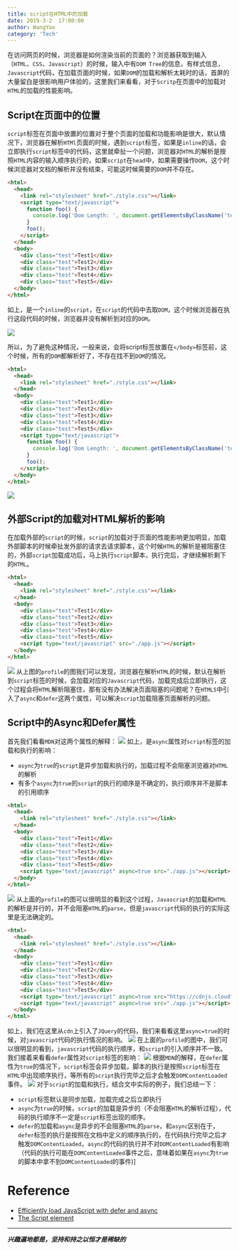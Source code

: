 ```yaml
---
title: script在HTML中的加载
date: 2019-3-2  17:00:00
author: WangYao
category: 'Tech'
---
```

在访问网页的时候，浏览器是如何渲染当前的页面的？浏览器获取到输入（`HTML`、`CSS`、`Javascript`）的时候，输入中有`DOM Tree`的信息，有样式信息，`Javascript`代码，在加载页面的时候，如果`DOM`的加载和解析太耗时的话，首屏的大量留白是很影响用户体验的，这里我们来看看，对于`Scritp`在页面中的加载对`HTML`的加载的性能影响。

## Script在页面中的位置
`script`标签在页面中放置的位置对于整个页面的加载和功能影响是很大，默认情况下，浏览器在解析`HTMl`页面的时候，遇到`script`标签，如果是`inline`的话，会立即执行`script`标签中的代码，这里就牵扯一个问题，浏览器对`HTML`的解析是按照`HTML`内容的输入顺序执行的，如果`script`在`head`中，如果需要操作`DOM`，这个时候浏览器对文档的解析并没有结束，可能这时候需要的`DOM`并不存在。

```html
<html>
  <head>
    <link rel="stylesheet" href="./style.css"></link>
    <script type="text/javascript">
      function foo() {
        console.log('Dom Length: ', document.getElementsByClassName('test').length);
      }
      foo();
    </script>
  </head>
  <body>
    <div class="test">Test1</div>
    <div class="test">Test2</div>
    <div class="test">Test3</div>
    <div class="test">Test4</div>
    <div class="test">Test5</div>
  </body>
</html>
```

如上，是一个`inline`的`script`，在`script`的代码中去取`DOM`，这个时候浏览器在执行这段代码的时候，浏览器并没有解析到对应的`DOM`。

![](./images/inline_in_head.png)

所以，为了避免这种情况，一般来说，会将script标签放置在`</body>`标签前，这个时候，所有的`DOM`都解析好了，不存在找不到`DOM`的情况。

```html
<html>
  <head>
    <link rel="stylesheet" href="./style.css"></link>
  </head>
  <body>
    <div class="test">Test1</div>
    <div class="test">Test2</div>
    <div class="test">Test3</div>
    <div class="test">Test4</div>
    <div class="test">Test5</div>
    <script type="text/javascript">
      function foo() {
        console.log('Dom Length: ', document.getElementsByClassName('test').length);
      }
      foo();
    </script>    
  </body>
</html>
```

![](./images/inline_in_body.png)
## 外部Script的加载对HTML解析的影响
在加载外部的`script`的时候，`script`的加载对于页面的性能影响更加明显，加载外部脚本的时候牵扯发外部的请求去请求脚本，这个时候`HTML`的解析是被阻塞住的，外部`script`加载成功后，马上执行`script`脚本，执行完后，才继续解析剩下的`HTML`。

```html
<html>
  <head>
    <link rel="stylesheet" href="./style.css"></link>
  </head>
  <body>
    <div class="test">Test1</div>
    <div class="test">Test2</div>
    <div class="test">Test3</div>
    <div class="test">Test4</div>
    <div class="test">Test5</div>
    <script type="text/javascript" src="./app.js"></script>
  </body>
</html>
```

![](./images/extend_script_in_body.png)
从上图的`profile`的图我们可以发现，浏览器在解析`HTML`的时候，默认在解析到`script`标签的时候，会加载对应的`Javascript`代码，加载完成后立即执行，这个过程会将`HTML`解析阻塞住，那有没有办法解决页面阻塞的问题呢？在`HTML5`中引入了`async`和`defer`这两个属性，可以解决`script`加载阻塞页面解析的问题。
## Script中的Async和Defer属性
首先我们看看`MDN`对这两个属性的解释：
![](./images/extend_async_mdn.png)
如上，是`async`属性对`script`标签的加载和执行的影响：
- `async`为`true`的`script`是异步加载和执行的，加载过程不会阻塞浏览器对`HTML`的解析
- 有多个`async`为`true`的`script`的执行的顺序是不确定的，执行顺序并不是脚本的引用顺序

```html
<html>
  <head>
    <link rel="stylesheet" href="./style.css"></link>
  </head>
  <body>
    <div class="test">Test1</div>
    <div class="test">Test2</div>
    <div class="test">Test3</div>
    <div class="test">Test4</div>
    <div class="test">Test5</div>
    <script type="text/javascript" async=true src="./app.js"></script>
  </body>
</html>
```
![](./images/async_chrome_profile.png)
从上面的`profile`的图可以很明显的看到这个过程，`Javascript`的加载和`HTML`的解析是并行的，并不会阻塞`HTML`的`parse`，但是`javascript`代码的执行的实际这里是无法确定的。

```html
<html>
  <head>
    <link rel="stylesheet" href="./style.css"></link>
  </head>
  <body>
    <div class="test">Test1</div>
    <div class="test">Test2</div>
    <div class="test">Test3</div>
    <div class="test">Test4</div>
    <div class="test">Test5</div>
    <script type="text/javascript" async=true src="https://cdnjs.cloudflare.com/ajax/libs/jquery/3.3.1/jquery.js"></script>
    <script type="text/javascript" async=true src="./app.js"></script>
  </body>
</html>
```

如上，我们在这里从`cdn`上引入了`JQuery`的代码，我们来看看这里`async=true`的时候，对`javascript`代码的执行情况的影响。
![](./images/async_jquery.png)
在上面的`profile`的图中，我们可以很明显的看到，`javascript`代码的执行顺序，和`script`的引入顺序并不一致。
我们接着来看看`defer`属性对`script`标签的影响：
![](./images/extend_defer_mdn.png)
根据`MDN`的解释，在`defer`属性为`true`的情况下，`script`标签会异步加载，脚本的执行是按照`script`标签在`HTML`中出现顺序执行，等所有的`script`执行完毕之后才会触发`DOMContentLoaded`事件。
![](./images/defer_chrome_profile.png)
对于`script`的加载和执行，结合文中实际的例子，我们总结一下：
- `script`标签默认是同步加载，加载完成之后立即执行
- `async`为`true`的时候，`script`的加载是异步的（不会阻塞`HTML`的解析过程），代码的执行顺序不一定是`script`标签出现的顺序。
- `defer`的加载和`async`是异步的不会阻塞`HTML`的`parse`，和`async`区别在于，`defer`标签的执行是按照在文档中定义的顺序执行的，在代码执行完毕之后才触发`DOMContentLoaded`，`async`的代码的执行并不对`DOMContentLoaded`有影响（代码的执行可能在`DOMContentLoaded`事件之后，意味着如果在`async`为`true`的脚本中拿不到`DOMContentLoaded`的事件)]

# Reference
- [Efficiently load JavaScript with defer and async](https://flaviocopes.com/javascript-async-defer/)
- [The Script element](https://developer.mozilla.org/en-US/docs/Web/HTML/Element/script)

---
***兴趣遍地都是，坚持和持之以恒才是稀缺的***